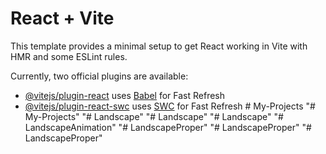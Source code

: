 # React + Vite

This template provides a minimal setup to get React working in Vite with HMR and some ESLint rules.

Currently, two official plugins are available:

- [@vitejs/plugin-react](https://github.com/vitejs/vite-plugin-react/blob/main/packages/plugin-react/README.md) uses [Babel](https://babeljs.io/) for Fast Refresh
- [@vitejs/plugin-react-swc](https://github.com/vitejs/vite-plugin-react-swc) uses [SWC](https://swc.rs/) for Fast Refresh
#   M y - P r o j e c t s  
 "# My-Projects" 
"# Landscape" 
"# Landscape" 
"# Landscape" 
"# LandscapeAnimation" 
"# LandscapeProper" 
"# LandscapeProper" 
"# LandscapeProper" 
